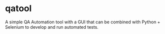 # qatool
A simple QA Automation tool with a GUI that can be combined with Python + Selenium to develop and run automated tests.
